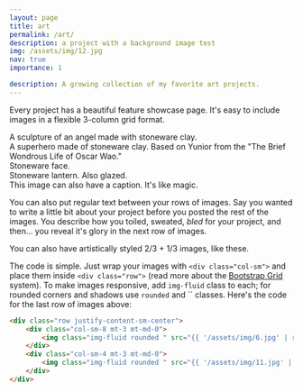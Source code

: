 ```yaml
---
layout: page
title: art
permalink: /art/
description: a project with a background image test
img: /assets/img/12.jpg
nav: true
importance: 1

description: A growing collection of my favorite art projects.
---
```


Every project has a beautiful feature showcase page.
It's easy to include images in a flexible 3-column grid format.



<div class="row">
    <div class="col-sm mt-3 mt-md-0">
        <img class="img-fluid rounded " src="{{ '/assets/img/angel1.jpeg' | relative_url }}" alt="" title="example image"/>
    </div>
    <div class="col-sm mt-3 mt-md-0">
        <img class="img-fluid rounded " src="{{ '/assets/img/angel2.jpeg' | relative_url }}" alt="" title="example image"/>
    </div>
    <div class="col-sm mt-3 mt-md-0">
        <img class="img-fluid rounded " src="{{ '/assets/img/angel3.jpeg' | relative_url }}" alt="" title="example image"/>
    </div>
</div>

<div class="caption">
    A sculpture of an angel made with stoneware clay.
</div>

<div class="row">
    <div class="col-sm mt-3 mt-md-0">
        <img class="img-fluid rounded " src="{{ '/assets/img/yunior1.jpeg' | relative_url }}" alt="" title="example image"/>
    </div>
    <div class="col-sm mt-3 mt-md-0">
        <img class="img-fluid rounded " src="{{ '/assets/img/yunior2.jpeg' | relative_url }}" alt="" title="example image"/>
    </div>
    <div class="col-sm mt-3 mt-md-0">
        <img class="img-fluid rounded " src="{{ '/assets/img/yunior3.jpeg' | relative_url }}" alt="" title="example image"/>
    </div>
</div>

<div class="caption">
    A superhero made of stoneware clay. Based on Yunior from the "The Brief Wondrous Life of Oscar Wao."
</div>

<div class="row">
    <div class="col-sm mt-3 mt-md-0">
        <img class="img-fluid rounded " src="{{ '/assets/img/search1.jpeg' | relative_url }}" alt="" title="example image"/>
    </div>
    <div class="col-sm mt-3 mt-md-0">
        <img class="img-fluid rounded " src="{{ '/assets/img/search2.jpeg' | relative_url }}" alt="" title="example image"/>
    </div>
    <div class="col-sm mt-3 mt-md-0">
        <img class="img-fluid rounded " src="{{ '/assets/img/search3.jpeg' | relative_url }}" alt="" title="example image"/>
    </div>
</div>

<div class="caption">
    Stoneware face.
</div>


<div class="row">
    <div class="col-sm mt-3 mt-md-0">
        <img class="img-fluid rounded " src="{{ '/assets/img/rock.jpg' | relative_url }}" alt="" title="example image"/>
    </div>
</div>

<div class="row">
    <div class="col-sm mt-3 mt-md-0">
        <img class="img-fluid rounded " src="{{ '/assets/img/rock1.jpg' | relative_url }}" alt="" title="example image"/>
    </div>
    <div class="col-sm mt-3 mt-md-0">
        <img class="img-fluid rounded " src="{{ '/assets/img/rock2.jpg' | relative_url }}" alt="" title="example image"/>
    </div>
    <div class="col-sm mt-3 mt-md-0">
        <img class="img-fluid rounded " src="{{ '/assets/img/rock3.jpg' | relative_url }}" alt="" title="example image"/>
    </div>
</div>

<div class="caption">
    Stoneware lantern. Also glazed.
</div>



<div class="row">
    <div class="col-sm mt-3 mt-md-0">
        <img class="img-fluid rounded " src="{{ '/assets/img/5.jpg' | relative_url }}" alt="" title="example image"/>
    </div>
</div>

<div class="caption">
    This image can also have a caption. It's like magic.
</div>

You can also put regular text between your rows of images.
Say you wanted to write a little bit about your project before you posted the rest of the images.
You describe how you toiled, sweated, *bled* for your project, and then... you reveal it's glory in the next row of images.


<div class="row justify-content-sm-center">
    <div class="col-sm-8 mt-3 mt-md-0">
        <img class="img-fluid rounded " src="{{ '/assets/img/6.jpg' | relative_url }}" alt="" title="example image"/>
    </div>
    <div class="col-sm-4 mt-3 mt-md-0">
        <img class="img-fluid rounded " src="{{ '/assets/img/11.jpg' | relative_url }}" alt="" title="example image"/>
    </div>
</div>


<div class="caption">
    You can also have artistically styled 2/3 + 1/3 images, like these.
</div>


The code is simple.
Just wrap your images with `<div class="col-sm">` and place them inside `<div class="row">` (read more about the <a href="https://getbootstrap.com/docs/4.4/layout/grid/" target="_blank">Bootstrap Grid</a> system).
To make images responsive, add `img-fluid` class to each; for rounded corners and shadows use `rounded` and `` classes.
Here's the code for the last row of images above:

```html
<div class="row justify-content-sm-center">
    <div class="col-sm-8 mt-3 mt-md-0">
        <img class="img-fluid rounded " src="{{ '/assets/img/6.jpg' | relative_url }}" alt="" title="example image"/>
    </div>
    <div class="col-sm-4 mt-3 mt-md-0">
        <img class="img-fluid rounded " src="{{ '/assets/img/11.jpg' | relative_url }}" alt="" title="example image"/>
    </div>
</div>
```
